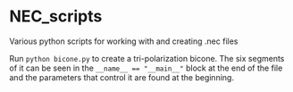 # NEC_scripts
Various python scripts for working with and creating .nec files

Run `python bicone.py` to create a tri-polarization bicone. The six segments of it can be seen in the `__name__ == "__main__"` block at the end of the file and the parameters that control it are found at the beginning.
